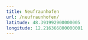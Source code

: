 ```yaml
---
title: Neufraunhofen
url: /neufraunhofen/
latitude: 48.391992900000005
longitude: 12.216366800000001
---
```

